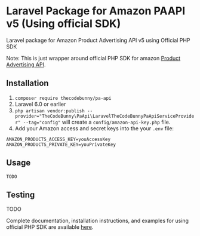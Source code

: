 # Laravel Package for Amazon PAAPI v5 (Using official SDK)
Laravel package for Amazon Product Advertising API v5 using Official PHP SDK

Note: This is just wrapper around official PHP SDK for amazon [Product Advertising API](https://webservices.amazon.com/paapi5/documentation/index.html).

## Installation
1. `composer require thecodebunny/pa-api`
2. Laravel 6.0 or earlier
3. `php artisan vendor:publish --provider="TheCodeBunny\PaApi\LaravelTheCodeBunnyPaApiServiceProvider" --tag="config"` will create a `config/amazon-api-key.php` file.
4. Add your Amazon access and secret keys into the your `.env` file: 
```
AMAZON_PRODUCTS_ACCESS_KEY=youAccessKey
AMAZON_PRODUCTS_PRIVATE_KEY=youPrivateKey
```

## Usage
```
TODO
```

## Testing

TODO


Complete documentation, installation instructions, and examples for using official PHP SDK are available [here](https://webservices.amazon.com/paapi5/documentation/with-sdk.html).
